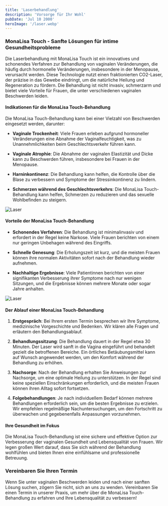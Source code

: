```yaml
---
title: 'Laserbehandlung'
description: 'Vorsorge für Ihr Wohl'
pubDate: 'Jul 10 2000'
heroImage: '/laser.webp'
---
```

### MonaLisa Touch - Sanfte Lösungen für intime Gesundheitsprobleme

Die Laserbehandlung mit MonaLisa Touch ist ein innovatives und schonendes Verfahren zur Behandlung von vaginalen Veränderungen, die häufig durch hormonelle Veränderungen, insbesondere in der Menopause, verursacht werden. Diese Technologie nutzt einen fraktionierten CO2-Laser, der präzise in das Gewebe eindringt, um die natürliche Heilung und Regeneration zu fördern. Die Behandlung ist nicht invasiv, schmerzarm und bietet viele Vorteile für Frauen, die unter verschiedenen vaginalen Beschwerden leiden.

#### Indikationen für die MonaLisa Touch-Behandlung

Die MonaLisa Touch-Behandlung kann bei einer Vielzahl von Beschwerden eingesetzt werden, darunter:

- **Vaginale Trockenheit**: Viele Frauen erleben aufgrund hormoneller Veränderungen eine Abnahme der Vaginalfeuchtigkeit, was zu Unannehmlichkeiten beim Geschlechtsverkehr führen kann.

- **Vaginale Atrophie**: Die Abnahme der vaginalen Elastizität und Dicke kann zu Beschwerden führen, insbesondere bei Frauen in der Menopause.

- **Harninkontinenz**: Die Behandlung kann helfen, die Kontrolle über die Blase zu verbessern und Symptome der Stressinkontinenz zu lindern.

- **Schmerzen während des Geschlechtsverkehrs**: Die MonaLisa Touch-Behandlung kann helfen, Schmerzen zu reduzieren und das sexuelle Wohlbefinden zu steigern.

![Laser](/LaserScreen.JPG)

#### Vorteile der MonaLisa Touch-Behandlung

- **Schonendes Verfahren**: Die Behandlung ist minimalinvasiv und erfordert in der Regel keine Narkose. Viele Frauen berichten von einem nur geringen Unbehagen während des Eingriffs.

- **Schnelle Genesung**: Die Erholungszeit ist kurz, und die meisten Frauen können ihre normalen Aktivitäten sofort nach der Behandlung wieder aufnehmen.

- **Nachhaltige Ergebnisse**: Viele Patientinnen berichten von einer signifikanten Verbesserung ihrer Symptome nach nur wenigen Sitzungen, und die Ergebnisse können mehrere Monate oder sogar Jahre anhalten.

![Laser](/LaserInAction.JPG)

#### Der Ablauf einer MonaLisa Touch-Behandlung

1. **Erstgespräch**: Bei Ihrem ersten Termin besprechen wir Ihre Symptome, medizinische Vorgeschichte und Bedenken. Wir klären alle Fragen und erläutern den Behandlungsablauf.

2. **Behandlungssitzung**: Die Behandlung dauert in der Regel etwa 30 Minuten. Der Laser wird sanft in die Vagina eingeführt und behandelt gezielt die betroffenen Bereiche. Ein örtliches Betäubungsmittel kann auf Wunsch angewendet werden, um den Komfort während der Behandlung zu erhöhen.

3. **Nachsorge**: Nach der Behandlung erhalten Sie Anweisungen zur Nachsorge, um eine optimale Heilung zu unterstützen. In der Regel sind keine speziellen Einschränkungen erforderlich, und die meisten Frauen können ihren Alltag sofort fortsetzen.

4. **Folgebehandlungen**: Je nach individuellem Bedarf können mehrere Behandlungen erforderlich sein, um die besten Ergebnisse zu erzielen. Wir empfehlen regelmäßige Nachuntersuchungen, um den Fortschritt zu überwachen und gegebenenfalls Anpassungen vorzunehmen.

#### Ihre Gesundheit im Fokus

Die MonaLisa Touch-Behandlung ist eine sichere und effektive Option zur Verbesserung der vaginalen Gesundheit und Lebensqualität von Frauen. Wir legen großen Wert darauf, dass Sie sich während der Behandlung wohlfühlen und bieten Ihnen eine einfühlsame und professionelle Betreuung.

### Vereinbaren Sie Ihren Termin

Wenn Sie unter vaginalen Beschwerden leiden und nach einer sanften Lösung suchen, zögern Sie nicht, sich an uns zu wenden. Vereinbaren Sie einen Termin in unserer Praxis, um mehr über die MonaLisa Touch-Behandlung zu erfahren und Ihre Lebensqualität zu verbessern!